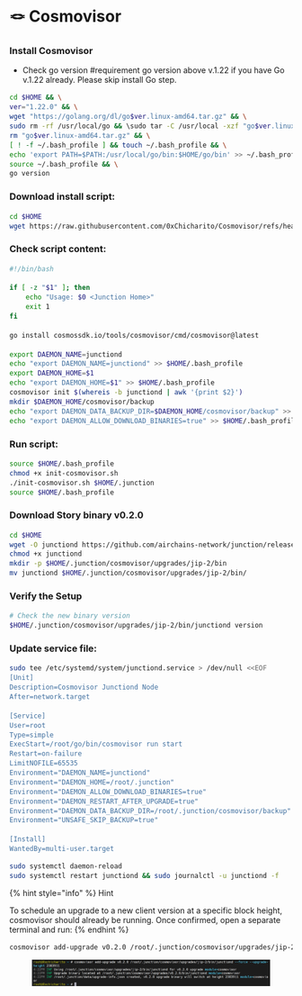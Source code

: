 # 🪢 Cosmovisor

### Install Cosmovisor <a href="#install-cosmovisor" id="install-cosmovisor"></a>

* Check go version #requirement go version above v.1.22 if you have Go v.1.22 already. Please skip install Go step.

```bash
cd $HOME && \
ver="1.22.0" && \
wget "https://golang.org/dl/go$ver.linux-amd64.tar.gz" && \
sudo rm -rf /usr/local/go && \sudo tar -C /usr/local -xzf "go$ver.linux-amd64.tar.gz" && \
rm "go$ver.linux-amd64.tar.gz" && \
[ ! -f ~/.bash_profile ] && touch ~/.bash_profile && \
echo 'export PATH=$PATH:/usr/local/go/bin:$HOME/go/bin' >> ~/.bash_profile && \
source ~/.bash_profile && \
go version
```

### Download install script:

```bash
cd $HOME
wget https://raw.githubusercontent.com/0xChicharito/Cosmovisor/refs/heads/main/init-cosmovisor.sh
```

### Check script content:

```bash
#!/bin/bash

if [ -z "$1" ]; then
    echo "Usage: $0 <Junction Home>"
    exit 1
fi

go install cosmossdk.io/tools/cosmovisor/cmd/cosmovisor@latest

export DAEMON_NAME=junctiond
echo "export DAEMON_NAME=junctiond" >> $HOME/.bash_profile
export DAEMON_HOME=$1
echo "export DAEMON_HOME=$1" >> $HOME/.bash_profile
cosmovisor init $(whereis -b junctiond | awk '{print $2}')
mkdir $DAEMON_HOME/cosmovisor/backup
echo "export DAEMON_DATA_BACKUP_DIR=$DAEMON_HOME/cosmovisor/backup" >> $HOME/.bash_profile
echo "export DAEMON_ALLOW_DOWNLOAD_BINARIES=true" >> $HOME/.bash_profile
```

### Run script:

```bash
source $HOME/.bash_profile
chmod +x init-cosmovisor.sh
./init-cosmovisor.sh $HOME/.junction
source $HOME/.bash_profile
```

### **Download Story binary v0.2.0**

```bash
cd $HOME
wget -O junctiond https://github.com/airchains-network/junction/releases/download/v0.2.0/junctiond-linux-amd64
chmod +x junctiond
mkdir -p $HOME/.junction/cosmovisor/upgrades/jip-2/bin
mv junctiond $HOME/.junction/cosmovisor/upgrades/jip-2/bin/
```

### **Verify the Setup**

```bash
# Check the new binary version
$HOME/.junction/cosmovisor/upgrades/jip-2/bin/junctiond version
```

### **Update service file:**

```bash
sudo tee /etc/systemd/system/junctiond.service > /dev/null <<EOF
[Unit]
Description=Cosmovisor Junctiond Node
After=network.target

[Service]
User=root
Type=simple
ExecStart=/root/go/bin/cosmovisor run start
Restart=on-failure
LimitNOFILE=65535
Environment="DAEMON_NAME=junctiond"
Environment="DAEMON_HOME=/root/.junction"
Environment="DAEMON_ALLOW_DOWNLOAD_BINARIES=true"
Environment="DAEMON_RESTART_AFTER_UPGRADE=true"
Environment="DAEMON_DATA_BACKUP_DIR=/root/.junction/cosmovisor/backup"
Environment="UNSAFE_SKIP_BACKUP=true"

[Install]
WantedBy=multi-user.target
```

```bash
sudo systemctl daemon-reload
sudo systemctl restart junctiond && sudo journalctl -u junctiond -f
```

{% hint style="info" %}
Hint

To schedule an upgrade to a new client version at a specific block height, cosmovisor should already be running. Once confirmed, open a separate terminal and run:
{% endhint %}

```bash
cosmovisor add-upgrade v0.2.0 /root/.junction/cosmovisor/upgrades/jip-2/bin/junctiond --force --upgrade-height 2383911
```

<figure><img src="../../../.gitbook/assets/Screenshot 2024-10-20 232333.png" alt=""><figcaption></figcaption></figure>
